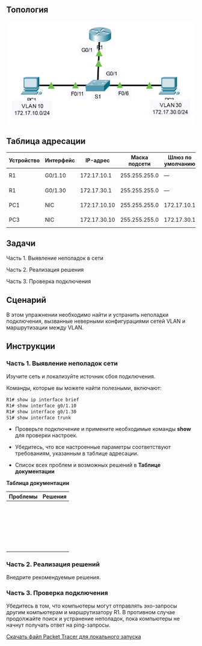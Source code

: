 ## Топология

![](./assets/topology.png)

## Таблица адресации

| Устройство | Интерфейс | IP-адрес     | Маска подсети | Шлюз по умолчанию | VLAN    |
|------------|-----------|--------------|---------------|-------------------|---------|
| R1         | G0/1.10   | 172.17.10.1  | 255.255.255.0 | —                 | VLAN 10 |
| R1         | G0/1.30   | 172.17.30.1  | 255.255.255.0 | —                 | VLAN 30 |
| PC1        | NIC       | 172.17.10.10 | 255.255.255.0 | 172.17.10.1       | VLAN 10 |
| PC3        | NIC       | 172.17.30.10 | 255.255.255.0 | 172.17.30.1       | VLAN 30 |

## Задачи

Часть 1. Выявление неполадок в сети

Часть 2. Реализация решения

Часть 3. Проверка подключения

## Сценарий

В этом упражнении необходимо найти и устранить неполадки подключения, вызванные неверными конфигурациями сетей VLAN и маршрутизации между VLAN.

## Инструкции

### Часть 1. Выявление неполадок сети

Изучите сеть и локализуйте источник сбоя подключения.

Команды, которые вы можете найти полезными, включают:

```
R1# show ip interface brief
R1# show interface g0/1.10
R1# show interface g0/1.30
S1# show interface trunk
```

-   Проверьте подключение и примените необходимые команды **show** для проверки настроек.

-   Убедитесь, что все настроенные параметры соответствуют требованиям, указанным в таблице адресации.

-   Список всех проблем и возможных решений в **Таблице документации**

**Таблица документации**

| Проблемы | Решения |
|----------|---------|
| &nbsp;   |         |
| &nbsp;   |         |
| &nbsp;   |         |
| &nbsp;   |         |
| &nbsp;   |         |
| &nbsp;   |         |

### Часть 2. Реализация решений

Внедрите рекомендуемые решения.

### Часть 3. Проверка подключения

Убедитесь в том, что компьютеры могут отправлять эхо-запросы другим компьютерам и маршрутизатору R1. В противном случае продолжайте поиск и устранение неполадок, пока компьютеры не начнут получать ответ на ping-запросы.

[Скачать файл Packet Tracer для локального запуска](./assets/4.4.8-lab.pka)
